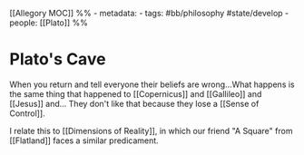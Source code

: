 [[Allegory MOC]]
%% - metadata:
	- tags: #bb/philosophy #state/develop 
	- people: [[Plato]] %%
# Plato's Cave
When you return and tell everyone their beliefs are wrong...What happens is the same thing that happened to [[Copernicus]] and [[Gallileo]] and [[Jesus]] and... They don't like that because they lose a [[Sense of Control]].

I relate this to [[Dimensions of Reality]], in which our friend "A Square" from [[Flatland]] faces a similar predicament. 